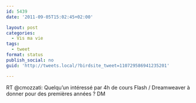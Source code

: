 ```yaml
---
id: 5439
date: '2011-09-05T15:02:45+02:00'

layout: post
categories:
  - Vis ma vie
tags:
  - tweet
format: status
publish_social: no
guid: 'http://tweets.local/?birdsite_tweet=110729586941235201'

---
```


RT @cmozzati: Quelqu’un intéressé par 4h de cours Flash / Dreamweaver à donner pour des premières années ? DM
